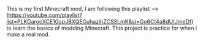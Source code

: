 This is my first Minecraft mod, I am following this playlist --> (https://youtube.com/playlist?list=PLKGarocXCE1GspJBXQEGuhazihZCSSLmK&si=Go6Ct4a8dUtJmeDf) 
to learn the basics of modding Minecraft.
This project is practice for when I make a real mod.
